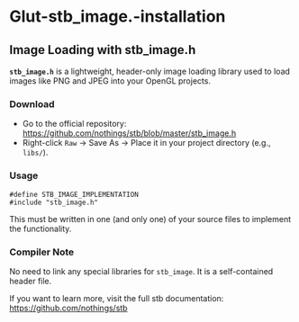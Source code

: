 # Glut-stb_image.-installation

<h2>Image Loading with stb_image.h</h2>

<p>
  <strong><code>stb_image.h</code></strong> is a lightweight, header-only image loading library used to load images like PNG and JPEG into your OpenGL projects.
</p>

<h3>Download</h3>
<ul>
  <li>Go to the official repository: 
    <a href="https://github.com/nothings/stb/blob/master/stb_image.h" target="_blank">
      https://github.com/nothings/stb/blob/master/stb_image.h
    </a>
  </li>
  <li>Right-click <code>Raw</code> → Save As → Place it in your project directory (e.g., <code>libs/</code>).</li>
</ul>

<h3>Usage</h3>
<pre><code>#define STB_IMAGE_IMPLEMENTATION
#include "stb_image.h"
</code></pre>

<p>
  This must be written in one (and only one) of your source files to implement the functionality.
</p>


<h3>Compiler Note</h3>
<p>
  No need to link any special libraries for <code>stb_image</code>. It is a self-contained header file.
</p>

<p>
  If you want to learn more, visit the full stb documentation:
  <a href="https://github.com/nothings/stb" target="_blank">
    https://github.com/nothings/stb
  </a>
</p>
